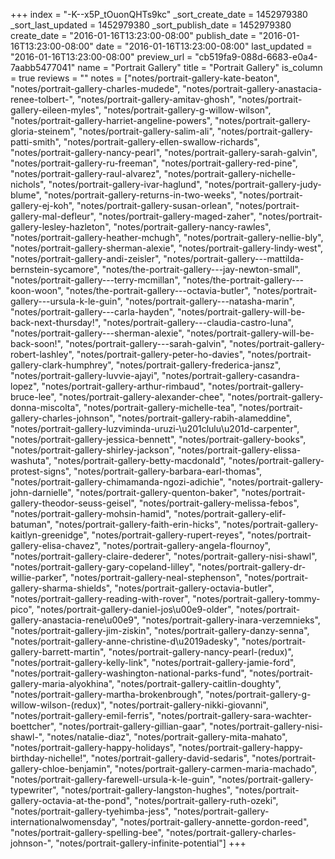 +++
index = "-K--x5P_tOuonQHTs9kc"
_sort_create_date = 1452979380
_sort_last_updated = 1452979380
_sort_publish_date = 1452979380
create_date = "2016-01-16T13:23:00-08:00"
publish_date = "2016-01-16T13:23:00-08:00"
date = "2016-01-16T13:23:00-08:00"
last_updated = "2016-01-16T13:23:00-08:00"
preview_url = "cb519fa9-088d-6683-e0a4-7aabb5477041"
name = "Portrait Gallery"
title = "Portrait Gallery"
is_column = true
reviews = ""
notes = ["notes/portrait-gallery-kate-beaton", "notes/portrait-gallery-charles-mudede", "notes/portrait-gallery-anastacia-renee-tolbert-", "notes/portrait-gallery-amitav-ghosh", "notes/portrait-gallery-eileen-myles", "notes/portrait-gallery-g-willow-wilson", "notes/portrait-gallery-harriet-angeline-powers", "notes/portrait-gallery-gloria-steinem", "notes/portrait-gallery-salim-ali", "notes/portrait-gallery-patti-smith", "notes/portrait-gallery-ellen-swallow-richards", "notes/portrait-gallery-nancy-pearl", "notes/portrait-gallery-sarah-galvin", "notes/portrait-gallery-ru-freeman", "notes/portrait-gallery-red-pine", "notes/portrait-gallery-raul-alvarez", "notes/portrait-gallery-nichelle-nichols", "notes/portrait-gallery-ivar-haglund", "notes/portrait-gallery-judy-blume", "notes/portrait-gallery-returns-in-two-weeks", "notes/portrait-gallery-ej-koh", "notes/portrait-gallery-susan-orlean", "notes/portrait-gallery-mal-defleur", "notes/portrait-gallery-maged-zaher", "notes/portrait-gallery-lesley-hazleton", "notes/portrait-gallery-nancy-rawles", "notes/portrait-gallery-heather-mchugh", "notes/portrait-gallery-nellie-bly", "notes/portrait-gallery-sherman-alexie", "notes/portrait-gallery-lindy-west", "notes/portrait-gallery-andi-zeisler", "notes/portrait-gallery---mattilda-bernstein-sycamore", "notes/the-portrait-gallery---jay-newton-small", "notes/portrait-gallery---terry-mcmillan", "notes/the-portrait-gallery---koon-woon", "notes/the-portrait-gallery---octavia-butler", "notes/portrait-gallery---ursula-k-le-guin", "notes/portrait-gallery---natasha-marin", "notes/portrait-gallery---carla-hayden", "notes/portrait-gallery-will-be-back-next-thursday!", "notes/portrait-gallery---claudia-castro-luna", "notes/portrait-gallery---sherman-alexie", "notes/portrait-gallery-will-be-back-soon!", "notes/portrait-gallery---sarah-galvin", "notes/portrait-gallery-robert-lashley", "notes/portrait-gallery-peter-ho-davies", "notes/portrait-gallery-clark-humphrey", "notes/portrait-gallery-frederica-jansz", "notes/portrait-gallery-luvvie-ajayi", "notes/portrait-gallery-casandra-lopez", "notes/portrait-gallery-arthur-rimbaud", "notes/portrait-gallery-bruce-lee", "notes/portrait-gallery-alexander-chee", "notes/portrait-gallery-donna-miscolta", "notes/portrait-gallery-michelle-tea", "notes/portrait-gallery-charles-johnson", "notes/portrait-gallery-rabih-alameddine", "notes/portrait-gallery-luzviminda-uruzi-\u201clulu\u201d-carpenter", "notes/portrait-gallery-jessica-bennett", "notes/portrait-gallery-books", "notes/portrait-gallery-shirley-jackson", "notes/portrait-gallery-elissa-washuta", "notes/portrait-gallery-betty-macdonald", "notes/portrait-gallery-protest-signs", "notes/portrait-gallery-barbara-earl-thomas", "notes/portrait-gallery-chimamanda-ngozi-adichie", "notes/portrait-gallery-john-darnielle", "notes/portrait-gallery-quenton-baker", "notes/portrait-gallery-theodor-seuss-geisel", "notes/portrait-gallery-melissa-febos", "notes/portrait-gallery-mohsin-hamid", "notes/portrait-gallery-elif-batuman", "notes/portrait-gallery-faith-erin-hicks", "notes/portrait-gallery-kaitlyn-greenidge", "notes/portrait-gallery-rupert-reyes", "notes/portrait-gallery-elisa-chavez", "notes/portrait-gallery-angela-flournoy", "notes/portrait-gallery-claire-dederer", "notes/portrait-gallery-nisi-shawl", "notes/portrait-gallery-gary-copeland-lilley", "notes/portrait-gallery-dr-willie-parker", "notes/portrait-gallery-neal-stephenson", "notes/portrait-gallery-sharma-shields", "notes/portrait-gallery-octavia-butler", "notes/portrait-gallery-reading-with-rover", "notes/portrait-gallery-tommy-pico", "notes/portrait-gallery-daniel-jos\u00e9-older", "notes/portrait-gallery-anastacia-rene\u00e9", "notes/portrait-gallery-inara-verzemnieks", "notes/portrait-gallery-jim-ziskin", "notes/portrait-gallery-danzy-senna", "notes/portrait-gallery-anne-christine-d\u2019adesky", "notes/portrait-gallery-barrett-martin", "notes/portrait-gallery-nancy-pearl-(redux)", "notes/portrait-gallery-kelly-link", "notes/portrait-gallery-jamie-ford", "notes/portrait-gallery-washington-national-parks-fund", "notes/portrait-gallery-maria-alyokhina", "notes/portrait-gallery-caitlin-doughty", "notes/portrait-gallery-martha-brokenbrough", "notes/portrait-gallery-g-willow-wilson-(redux)", "notes/portrait-gallery-nikki-giovanni", "notes/portrait-gallery-emil-ferris", "notes/portrait-gallery-sara-wachter-boettcher", "notes/portrait-gallery-gillian-gaar", "notes/portrait-gallery-nisi-shawl-", "notes/natalie-diaz", "notes/portrait-gallery-mita-mahato", "notes/portrait-gallery-happy-holidays", "notes/portrait-gallery-happy-birthday-nichelle!", "notes/portrait-gallery-david-sedaris", "notes/portrait-gallery-chloe-benjamin", "notes/portrait-gallery-carmen-maria-machado", "notes/portrait-gallery-farewell-ursula-k-le-guin", "notes/portrait-gallery-typewriter", "notes/portrait-gallery-langston-hughes", "notes/portrait-gallery-octavia-at-the-pond", "notes/portrait-gallery-ruth-ozeki", "notes/portrait-gallery-tyehimba-jess", "notes/portrait-gallery-internationalwomensday", "notes/portrait-gallery-annette-gordon-reed", "notes/portrait-gallery-spelling-bee", "notes/portrait-gallery-charles-johnson-", "notes/portrait-gallery-infinite-potential"]
+++


